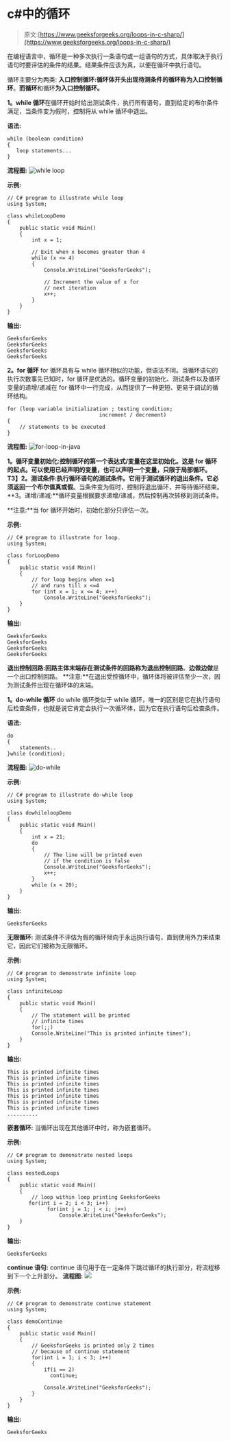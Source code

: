# c#中的循环

> 原文:[https://www.geeksforgeeks.org/loops-in-c-sharp/](https://www.geeksforgeeks.org/loops-in-c-sharp/)

在编程语言中，循环是一种多次执行一条语句或一组语句的方式，具体取决于执行语句时要评估的条件的结果。结果条件应该为真，以便在循环中执行语句。

循环主要分为两类:
**入口控制循环:**循环体开头出现待测条件的循环称为**入口控制循环**。**而循环**和循环**为入口控制循环。**

**1。while 循环**在循环开始时给出测试条件，执行所有语句，直到给定的布尔条件满足，当条件变为假时，控制将从 while 循环中退出。

**语法:**

```
while (boolean condition)
{
   loop statements...
}
```

**流程图:**
![while loop](img/dbfdf73ebf7174be08c9988aaf75cb88.png)

**示例:**

```
// C# program to illustrate while loop
using System;

class whileLoopDemo
{
    public static void Main()
    {
        int x = 1;

        // Exit when x becomes greater than 4
        while (x <= 4)
        {
            Console.WriteLine("GeeksforGeeks");

            // Increment the value of x for
            // next iteration
            x++;
        }
    }
}
```

**输出:**

```
GeeksforGeeks
GeeksforGeeks
GeeksforGeeks
GeeksforGeeks

```

**2。for 循环**
for 循环具有与 while 循环相似的功能，但语法不同。当循环语句的执行次数事先已知时，for 循环是优选的。循环变量的初始化、测试条件以及循环变量的递增/递减在 for 循环中一行完成，从而提供了一种更短、更易于调试的循环结构。

```
for (loop variable initialization ; testing condition; 
                              increment / decrement)
{    
    // statements to be executed
}
```

**流程图:**
![for-loop-in-java](img/55c948d012e97c65738a82e63d80e1cc.png)

**1。循环变量初始化:**控制循环的第一个表达式/变量在这里初始化。这是 for 循环的起点。可以使用已经声明的变量，也可以声明一个变量，只限于局部循环。
T3】2。测试条件:执行循环语句的测试条件。它用于测试循环的退出条件。它必须返回一个布尔值**真或假**。当条件变为假时，控制将退出循环，并等待循环结束。
**3。递增/递减:**循环变量根据要求递增/递减，然后控制再次转移到测试条件。

**注意:**当 for 循环开始时，初始化部分只评估一次。

**示例:**

```
// C# program to illustrate for loop.
using System;

class forLoopDemo
{
    public static void Main()
    {
        // for loop begins when x=1
        // and runs till x <=4
        for (int x = 1; x <= 4; x++)
            Console.WriteLine("GeeksforGeeks");
    }
}
```

**输出:**

```
GeeksforGeeks
GeeksforGeeks
GeeksforGeeks
GeeksforGeeks

```

**退出控制回路:**回路主体末端存在测试条件的回路称为**退出控制回路**。**边做边做**是一个出口控制回路。
**注意:**在退出受控循环中，循环体将被评估至少一次，因为测试条件出现在循环体的末端。

**1。do-while 循环**
do while 循环类似于 while 循环，唯一的区别是它在执行语句后检查条件，也就是说它肯定会执行一次循环体，因为它在执行语句后检查条件。

**语法:**

```
do
{
    statements..
}while (condition);

```

**流程图:**
![do-while](img/94f10304b44ab077d05f98482e5e7638.png)

**示例:**

```
// C# program to illustrate do-while loop
using System;

class dowhileloopDemo
{
    public static void Main()
    {
        int x = 21;
        do
        {
            // The line will be printed even
            // if the condition is false
            Console.WriteLine("GeeksforGeeks");
            x++;
        }
        while (x < 20);
    }
}
```

**输出:**

```
GeeksforGeeks
```

**无限循环:**
测试条件不评估为假的循环倾向于永远执行语句，直到使用外力来结束它，因此它们被称为无限循环。

**示例:**

```
// C# program to demonstrate infinite loop
using System;

class infiniteLoop
{
    public static void Main()
    { 
        // The statement will be printed
        // infinite times
        for(;;)
        Console.WriteLine("This is printed infinite times");
    }
}
```

**输出:**

```
This is printed infinite times
This is printed infinite times
This is printed infinite times
This is printed infinite times
This is printed infinite times
This is printed infinite times
This is printed infinite times
..........
```

**嵌套循环:**
当循环出现在其他循环中时，称为嵌套循环。

**示例:**

```
// C# program to demonstrate nested loops
using System;

class nestedLoops
{
    public static void Main()
    {
        // loop within loop printing GeeksforGeeks
       for(int i = 2; i < 3; i++)
             for(int j = 1; j < i; j++)
                 Console.WriteLine("GeeksforGeeks");
    }
}
```

**输出:**

```
GeeksforGeeks
```

**continue 语句:**
continue 语句用于在一定条件下跳过循环的执行部分，将流程移到下一个上升部分。
**流程图:**
![](img/65b295701d491651a2126bca6a5eba44.png)

**示例:**

```
// C# program to demonstrate continue statement
using System;

class demoContinue
{
    public static void Main()
    {    
        // GeeksforGeeks is printed only 2 times
        // because of continue statement
        for(int i = 1; i < 3; i++)
        {
            if(i == 2)
              continue;

            Console.WriteLine("GeeksforGeeks"); 
        }
    }
}  
```

**输出:**

```
GeeksforGeeks
```